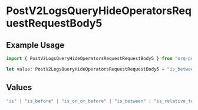 # PostV2LogsQueryHideOperatorsRequestRequestBody5

## Example Usage

```typescript
import { PostV2LogsQueryHideOperatorsRequestRequestBody5 } from "orq-poc-typescript-multi-env-version/models/operations";

let value: PostV2LogsQueryHideOperatorsRequestRequestBody5 = "is_between";
```

## Values

```typescript
"is" | "is_before" | "is_on_or_before" | "is_between" | "is_relative_today" | "is_relative_time" | "is_empty" | "is_not_empty"
```